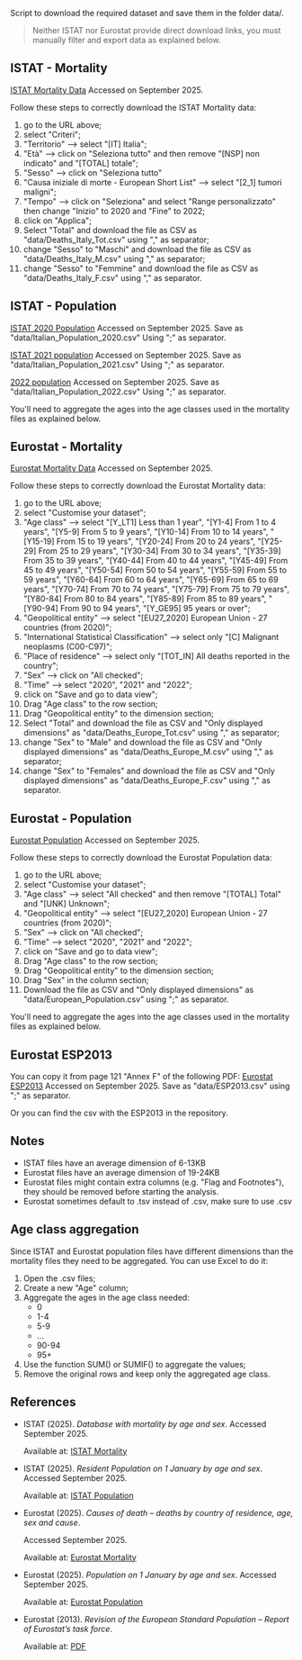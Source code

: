 Script to download the required dataset and save them in the folder data/.
> Neither ISTAT nor Eurostat provide direct download links, you must manually filter and export data as explained below.

## ISTAT - Mortality
[ISTAT Mortality Data](https://esploradati.istat.it/databrowser/#/it/dw/categories/IT1,Z0810HEA,1.0/HEA_DEATH/DCIS_CMORTE1_EV/IT1,39_493_DF_DCIS_CMORTE1_EV_2,1.0)
Accessed on September 2025.

Follow these steps to correctly download the ISTAT Mortality data:
1. go to the URL above;
2. select "Criteri";
3. "Territorio" --> select "[IT] Italia";
4. "Età" --> click on "Seleziona tutto" and then remove "[NSP] non indicato" and "[TOTAL] totale";
5. "Sesso" --> click on "Seleziona tutto"
6. "Causa iniziale di morte - European Short List" --> select "[2_1] tumori maligni";
7. "Tempo" --> click on "Seleziona" and select "Range personalizzato" then change "Inizio" to 2020 and "Fine" to 2022;
8. click on "Applica";
9. Select "Total" and download the file as CSV as "data/Deaths_Italy_Tot.csv" using "," as separator;
10. change "Sesso" to "Maschi" and download the file as CSV as "data/Deaths_Italy_M.csv" using "," as separator;
11. change "Sesso" to "Femmine" and download the file as CSV as "data/Deaths_Italy_F.csv" using "," as separator.

## ISTAT - Population
[ISTAT 2020 Population](https://demo.istat.it/app/?l=it&a=2020&i=POS)
Accessed on September 2025.
Save as "data/Italian_Population_2020.csv"
Using ";" as separator.

[ISTAT 2021 population](https://demo.istat.it/app/?l=it&a=2021&i=POS)
Accessed on September 2025.
Save as "data/Italian_Population_2021.csv"
Using ";" as separator.

[2022 population](https://demo.istat.it/app/?l=it&a=2022&i=POS)
Accessed on September 2025.
Save as "data/Italian_Population_2022.csv"
Using ";" as separator.

You'll need to aggregate the ages into the age classes used in the mortality files as explained below.

## Eurostat - Mortality
[Eurostat Mortality Data](https://ec.europa.eu/eurostat/databrowser/view/hlth_cd_aro/default/table?lang=en&category=hlth.hlth_cdeath.hlth_cd_gmor)
Accessed on September 2025.

Follow these steps to correctly download the Eurostat Mortality data:
1. go to the URL above;
2. select "Customise your dataset";
3. "Age class" --> select "[Y_LT1] Less than 1 year", "[Y1-4] From 1 to 4 years", "[Y5-9] From 5 to 9 years", "[Y10-14] From 10 to 14 years", "[Y15-19] From 15 to 19 years", "[Y20-24] From 20 to 24 years", "[Y25-29] From 25 to 29 years", "[Y30-34] From 30 to 34 years", "[Y35-39] From 35 to 39 years", "[Y40-44] From 40 to 44 years", "[Y45-49] From 45 to 49 years", "[Y50-54] From 50 to 54 years", "[Y55-59] From 55 to 59 years", "[Y60-64] From 60 to 64 years", "[Y65-69] From 65 to 69 years", "[Y70-74] From 70 to 74 years", "[Y75-79] From 75 to 79 years", "[Y80-84] From 80 to 84 years", "[Y85-89] From 85 to 89 years", "[Y90-94] From 90 to 94 years", "[Y_GE95] 95 years or over";
4. "Geopolitical entity" --> select "[EU27_2020] European Union - 27 countries (from 2020)";
5. "International Statistical Classification" --> select only "[C] Malignant neoplasms (C00-C97)";
6. "Place of residence" --> select only "[TOT_IN] All deaths reported in the country";
7. "Sex" --> click on "All checked";
8. "Time" --> select "2020", "2021" and "2022";
9. click on "Save and go to data view";
10. Drag "Age class" to the row section;
11. Drag "Geopolitical entity" to the dimension section;
12. Select "Total" and download the file as CSV and "Only displayed dimensions" as "data/Deaths_Europe_Tot.csv" using "," as separator;
13. change "Sex" to "Male" and download the file as CSV and "Only displayed dimensions" as "data/Deaths_Europe_M.csv" using "," as separator;
14. change "Sex" to "Females" and download the file as CSV and "Only displayed dimensions" as "data/Deaths_Europe_F.csv" using "," as separator.

## Eurostat - Population
[Eurostat Population](https://ec.europa.eu/eurostat/databrowser/view/demo_pjan/default/table?lang=en&category=demo.demo_pop)
Accessed on September 2025.

Follow these steps to correctly download the Eurostat Population data:
1. go to the URL above;
2. select "Customise your dataset";
3. "Age class" --> select "All checked" and then remove "[TOTAL] Total" and "[UNK] Unknown";
4. "Geopolitical entity" --> select "[EU27_2020] European Union - 27 countries (from 2020)";
5. "Sex" --> click on "All checked";
6. "Time" --> select "2020", "2021" and "2022";
7. click on "Save and go to data view";
8. Drag "Age class" to the row section;
9. Drag "Geopolitical entity" to the dimension section;
10. Drag "Sex" in the column section;
11. Download the file as CSV and "Only displayed dimensions" as "data/European_Population.csv" using ";" as separator.

You'll need to aggregate the ages into the age classes used in the mortality files as explained below.

## Eurostat ESP2013
You can copy it from page 121 "Annex F" of the following PDF:
[Eurostat ESP2013](https://ec.europa.eu/eurostat/documents/3859598/5926869/KS-RA-13-028-EN.PDF)
Accessed on September 2025.
Save as "data/ESP2013.csv" using ";" as separator.

Or you can find the csv with the ESP2013 in the repository.

## Notes
- ISTAT files have an average dimension of 6-13KB 
- Eurostat files have an average dimension of 19-24KB 
- Eurostat files might contain extra columns (e.g. "Flag and Footnotes"), they should be removed before starting the analysis. 
- Eurostat sometimes default to .tsv instead of .csv, make sure to use .csv

## Age class aggregation
Since ISTAT and Eurostat population files have different dimensions than the mortality files they need to be aggregated.
You can use Excel to do it:
1. Open the .csv files;
2. Create a new "Age" column;
3. Aggregate the ages in the age class needed:
   - 0
   - 1-4
   - 5-9
   - ...
   - 90-94
   - 95+
4. Use the function SUM() or SUMIF() to aggregate the values;
5. Remove the original rows and keep only the aggregated age class.

## References
- ISTAT (2025). *Database with mortality by age and sex*. Accessed September 2025.
  
  Available at: [ISTAT Mortality](https://esploradati.istat.it/databrowser/#/it/dw/categories/IT1,Z0810HEA,1.0/HEA_DEATH/DCIS_CMORTE1_EV/IT1,39_493_DF_DCIS_CMORTE1_EV_2,1.0)

- ISTAT (2025). *Resident Population on 1 January by age and sex*. Accessed September 2025.
  
  Available at: [ISTAT Population](https://demo.istat.it/app/?i=POS&l=it)

- Eurostat (2025). *Causes of death – deaths by country of residence, age, sex and cause*.
  
  Accessed September 2025.
  
  Available at: [Eurostat Mortality](https://ec.europa.eu/eurostat/databrowser/view/hlth_cd_aro/default/table?lang=en&category=hlth.hlth_cdeath.hlth_cd_gmor)

- Eurostat (2025). *Population on 1 January by age and sex*. Accessed September 2025.
  
  Available at: [Eurostat Population](https://ec.europa.eu/eurostat/databrowser/view/demo_pjan/default/table?lang=en&category=demo.demo_pop)

- Eurostat (2013). *Revision of the European Standard Population – Report of Eurostat’s task force*.
  
  Available at: [PDF](https://ec.europa.eu/eurostat/documents/3859598/5926869/KS-RA-13-028-EN.PDF)
